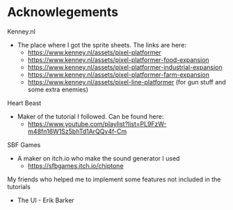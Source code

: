 # Acknowlegements

Kenney.nl
- The place where I got the sprite sheets. The links are here:
  - https://www.kenney.nl/assets/pixel-platformer
  - https://www.kenney.nl/assets/pixel-platformer-food-expansion
  - https://www.kenney.nl/assets/pixel-platformer-industrial-expansion
  - https://www.kenney.nl/assets/pixel-platformer-farm-expansion
  - https://www.kenney.nl/assets/pixel-line-platformer (for gun stuff and some extra enemies)

Heart Beast
- Maker of the tutorial I followed. Can be found here:
  - https://www.youtube.com/playlist?list=PL9FzW-m48fn16W1Sz5bhTd1ArQQv4f-Cm
 
SBF Games
- A maker on itch.io who make the sound generator I used
  - https://sfbgames.itch.io/chiptone

My friends who helped me to implement some features not included in the tutorials
- The UI - Erik Barker
